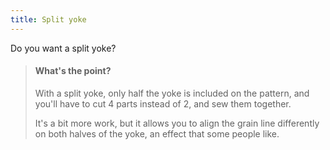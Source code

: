 ```yaml
---
title: Split yoke
---
```


Do you want a split yoke?

> #### What's the point?
> 
> With a split yoke, only half the yoke is included on the pattern, and you'll have to cut 4 parts instead of 2, and sew them together.
> 
> It's a bit more work, but it allows you to align the grain line differently on both halves of the yoke, an effect that some people like.